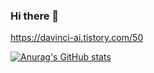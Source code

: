 ### Hi there 👋

<!--
**akdl911215/akdl911215** is a ✨ _special_ ✨ repository because its `README.md` (this file) appears on your GitHub profile.

Here are some ideas to get you started:

- 🔭 I’m currently working on ...
- 🌱 I’m currently learning ...
- 👯 I’m looking to collaborate on ...
- 🤔 I’m looking for help with ...
- 💬 Ask me about ...
- 📫 How to reach me: ...
- 😄 Pronouns: ...
- ⚡ Fun fact: ...
-->

https://davinci-ai.tistory.com/50

[![Anurag's GitHub stats](https://github-readme-stats.vercel.app/api?akdl911215=anuraghazra)](https://github.com/akdl911215/github-readme-stats)
